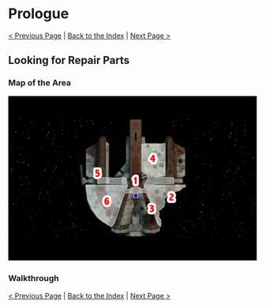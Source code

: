 # Prologue

[< Previous Page](./012_Prologue.md) |
[Back to the Index](./000_Index.md) |
[Next Page >](./014_Prologue.md)

## Looking for Repair Parts

### Map of the Area

![](../resources/maps/013_Prologue/013_Prologue_map.png)

### Walkthrough


[< Previous Page](./012_Prologue.md) |
[Back to the Index](./000_Index.md) |
[Next Page >](./014_Prologue.md)
